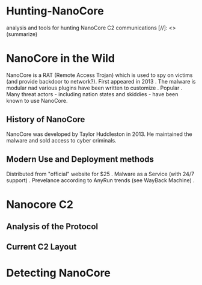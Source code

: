 # Hunting-NanoCore
analysis and tools for hunting NanoCore C2 communications
[//]: <> (summarize)

# NanoCore in the Wild
NanoCore is a RAT (Remote Access Trojan) which is used to spy on victims (and provide backdoor to network?). First appeared in 2013 . The malware is modular nad various plugins have been written to customize . Popular . Many threat actors - including nation states and skiddies - have been known to use NanoCore.
## History of NanoCore
NanoCore was developed by Taylor Huddleston in 2013. He maintained the malware and sold access to cyber criminals.
## Modern Use and Deployment methods
Distributed from "official" website for $25 . Malware as a Service (with 24/7 support) . Prevelance according to AnyRun trends (see WayBack Machine) . 

# Nanocore C2
## Analysis of the Protocol
## Current C2 Layout

# Detecting NanoCore
